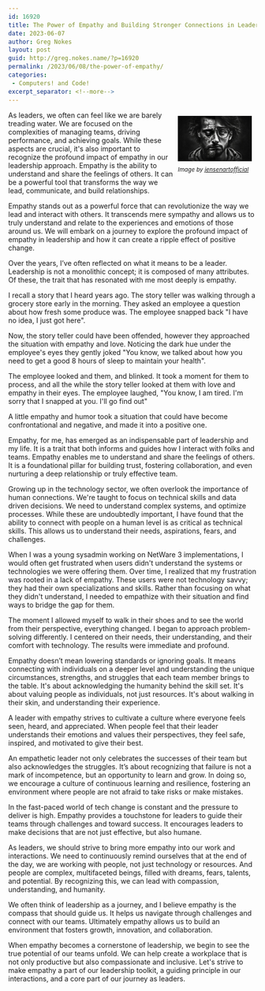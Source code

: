 ```yaml
---
id: 16920
title: The Power of Empathy and Building Stronger Connections in Leadership
date: 2023-06-07
author: Greg Nokes
layout: post
guid: http://greg.nokes.name/?p=16920
permalink: /2023/06/08/the-power-of-empathy/
categories:
 - Computers! and Code!
excerpt_separator: <!--more-->
---
```

<div style="float: right; padding: 10px 10px 10px 10px;"><img src="/binaries/2023/06/empathy.jpeg" width="150" alt="Empathy"><br />
<sub><i>Image by <a href="https://pixabay.com/users/jensenartofficial-31380959//">jensenartofficial</a></i></sub></div>

As leaders, we often can feel like we are barely treading water. We are focused on the complexities of managing teams, driving performance, and achieving goals. While these aspects are crucial, it's also important to recognize the profound impact of empathy in our leadership approach. Empathy is the ability to understand and share the feelings of others. It can be a powerful tool that transforms the way we lead, communicate, and build relationships.

Empathy stands out as a powerful force that can revolutionize the way we lead and interact with others. It transcends mere sympathy and allows us to truly understand and relate to the experiences and emotions of those around us. We will embark on a journey to explore the profound impact of empathy in leadership and how it can create a ripple effect of positive change.

<!--more-->

Over the years, I’ve often reflected on what it means to be a leader. Leadership is not a monolithic concept; it is composed of many attributes. Of these, the trait that has resonated with me most deeply is empathy.

I recall a story that I heard years ago. The story teller was walking through a grocery store early in the morning. They asked an employee a question about how fresh some produce was. The employee snapped back "I have no idea, I just got here".

Now, the story teller could have been offended, however they approached the situation with empathy and love. Noticing the dark hue under the employee's eyes they gently joked "You know, we talked about how you need to get a good 8 hours of sleep to maintain your health".

The employee looked and them, and blinked. It took a moment for them to process, and all the while the story teller looked at them with love and empathy in their eyes. The employee laughed, "You know, I am tired. I'm sorry that I snapped at you. I'll go find out"

A little empathy and humor took a situation that could have become confrontational and negative, and made it into a positive one.

Empathy, for me, has emerged as an indispensable part of leadership and my life. It is a trait that both informs and guides how I interact with folks and teams. Empathy enables me to understand and share the feelings of others. It is a foundational pillar for building trust, fostering collaboration, and even nurturing a deep relationship or truly effective team.

Growing up in the technology sector, we often overlook the importance of human connections. We're taught to focus on technical skills and data driven decisions. We need to understand complex systems, and optimize processes. While these are undoubtedly important, I have found that the ability to connect with people on a human level is as critical as technical skills. This allows us to understand their needs, aspirations, fears, and challenges.

When I was a young sysadmin working on NetWare 3 implementations, I would often get frustrated when users didn't understand the systems or technologies we were offering them. Over time, I realized that my frustration was rooted in a lack of empathy. These users were not technology savvy; they had their own specializations and skills. Rather than focusing on what they didn't understand, I needed to empathize with their situation and find ways to bridge the gap for them.

The moment I allowed myself to walk in their shoes and to see the world from their perspective, everything changed. I began to approach problem-solving differently. I centered on their needs, their understanding, and their comfort with technology. The results were immediate and profound.

Empathy doesn’t mean lowering standards or ignoring goals. It means connecting with individuals on a deeper level and understanding the unique circumstances, strengths, and struggles that each team member brings to the table. It's about acknowledging the humanity behind the skill set. It's about valuing people as individuals, not just resources. It's about walking in their skin, and understanding their experience.

A leader with empathy strives to cultivate a culture where everyone feels seen, heard, and appreciated. When people feel that their leader understands their emotions and values their perspectives, they feel safe, inspired, and motivated to give their best.

An empathetic leader not only celebrates the successes of their team but also acknowledges the struggles. It’s about recognizing that failure is not a mark of incompetence, but an opportunity to learn and grow. In doing so, we encourage a culture of continuous learning and resilience, fostering an environment where people are not afraid to take risks or make mistakes.

In the fast-paced world of tech change is constant and the pressure to deliver is high. Empathy provides a touchstone for leaders to guide their teams through challenges and toward success. It encourages leaders to make decisions that are not just effective, but also humane.

As leaders, we should strive to bring more empathy into our work and interactions. We need to continuously remind ourselves that at the end of the day, we are working with people, not just technology or resources. And people are complex, multifaceted beings, filled with dreams, fears, talents, and potential. By recognizing this, we can lead with compassion, understanding, and humanity.

We often think of leadership as a journey, and I believe empathy is the compass that should guide us. It helps us navigate through challenges and connect with our teams. Ultimately empathy allows us to build an environment that fosters growth, innovation, and collaboration.

When empathy becomes a cornerstone of leadership, we begin to see the true potential of our teams unfold. We can help create a workplace that is not only productive but also compassionate and inclusive. Let's strive to make empathy a part of our leadership toolkit, a guiding principle in our interactions, and a core part of our journey as leaders.